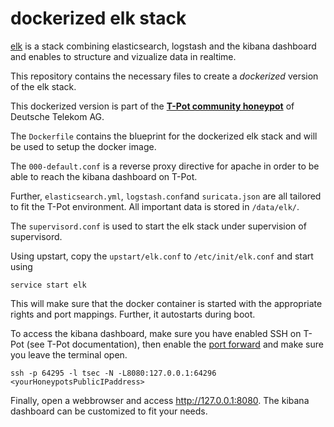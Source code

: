 # dockerized elk stack


[elk](http://www.elasticsearch.org/overview/) is a stack combining elasticsearch, logstash and the kibana dashboard and enables to structure and vizualize data in realtime. 

This repository contains the necessary files to create a *dockerized* version of the elk stack. 

This dockerized version is part of the **[T-Pot community honeypot](http://dtag-dev-sec.github.io/)** of Deutsche Telekom AG. 

The `Dockerfile` contains the blueprint for the dockerized elk stack and will be used to setup the docker image.  

The `000-default.conf` is a reverse proxy directive for apache in order to be able to reach the kibana dashboard on T-Pot. 

Further, `elasticsearch.yml`, `logstash.conf`and `suricata.json` are all tailored to fit the T-Pot environment. All important data is stored in `/data/elk/`.

The `supervisord.conf` is used to start the elk stack under supervision of supervisord. 

Using upstart, copy the `upstart/elk.conf` to `/etc/init/elk.conf` and start using

    service start elk

This will make sure that the docker container is started with the appropriate rights and port mappings. Further, it autostarts during boot.

To access the kibana dashboard, make sure you have enabled SSH on T-Pot (see T-Pot documentation), then enable the [port forward](http://explainshell.com/explain?cmd=ssh+-p+64295+-l+tsec+-N+-L8080%3A127.0.0.1%3A64296+yourHoneypotsPublicIPaddress)  and make sure you leave the terminal open.

    ssh -p 64295 -l tsec -N -L8080:127.0.0.1:64296 <yourHoneypotsPublicIPaddress>

Finally, open a webbrowser and access http://127.0.0.1:8080. The kibana dashboard can be customized to fit your needs.
